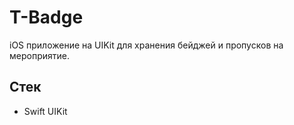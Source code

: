 # T-Badge

iOS приложение на UIKit для хранения бейджей и пропусков на мероприятие.

## Стек

- Swift UIKit
